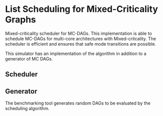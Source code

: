 List Scheduling for Mixed-Criticality Graphs
====

Mixed-criticality scheduler for MC-DAGs. This implementation is able to schedule MC-DAGs for multi-core architectures with Mixed-critcality. The scheduler is efficient and ensures that safe mode transitions are possible.

This simulator has an implementation of the algorithm in addition to a generator
of MC DAGs.

## Scheduler

## Generator

The benchmarking tool generates random DAGs to be evaluated by the scheduling algorithm.
